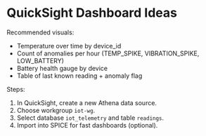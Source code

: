 # QuickSight Dashboard Ideas

Recommended visuals:
- Temperature over time by device_id
- Count of anomalies per hour (TEMP_SPIKE, VIBRATION_SPIKE, LOW_BATTERY)
- Battery health gauge by device
- Table of last known reading + anomaly flag

Steps:
1. In QuickSight, create a new Athena data source.
2. Choose workgroup `iot-wg`.
3. Select database `iot_telemetry` and table `readings`.
4. Import into SPICE for fast dashboards (optional).
